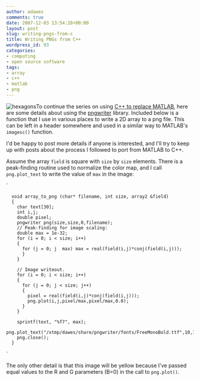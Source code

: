 ```yaml
---
author: adawes
comments: true
date: 2007-12-03 13:54:28+00:00
layout: post
slug: writing-pngs-from-c
title: Writing PNGs from C++
wordpress_id: 93
categories:
- computing
- open source software
tags:
- array
- c++
- matlab
- png
---
```


![hexagons](http://dawes.files.wordpress.com/2007/12/hexagons.png)To continue the series on using [C++ to replace MATLAB](http://dawes.wordpress.com/2007/10/30/matlab-cc/), here are some details about using the [pngwriter](http://pngwriter.sourceforge.net/) library. Included below is a function that I use in various places to write a 2D array to a png file. This can be left in a header somewhere and used in a similar way to MATLAB's `imagesc()` function.





I'd be happy to post more details if anyone is interested, and I'll try to keep up with posts about the process I followed to port from MATLAB to C++.




<!-- more -->



Assume the array `field` is square with `size` by `size` elements. There is a peak-finding routine used to normalize the color map, and I call `png.plot_text` to write the value of `max` in the image:



`

    
    
      void array_to_png (char* filename, int size, array2 &field)
      {
        char text[30];
        int i,j;
        double pixel;
        pngwriter png(size,size,0,filename);
        // Peak-finding for image scaling:
        double max = 1e-32; 
        for (i = 0; i < size; i++)
        {
          for (j = 0; j  max) max = real(field(i,j)*conj(field(i,j)));
          }
        }
    
        // Image writeout.
        for (i = 0; i < size; i++)
        {
          for (j = 0; j < size; j++)
          {
            pixel = real(field(i,j)*conj(field(i,j)));
            png.plot(i,j,pixel/max,pixel/max,0.0);
          }
        }
    
        sprintf(text, "%f7", max);
        png.plot_text("/xtmp/dawes/share/pngwriter/fonts/FreeMonoBold.ttf",10,10,10,0.0,text,1.0,1.0,1.0);
        png.close();
      }
    


`



The only other detail is that this image will be yellow because I've passed equal values to the R and G parameters (B=0) in the call to `png.plot()`.
